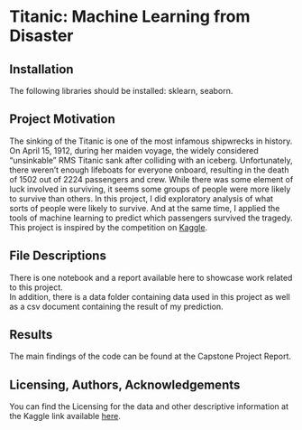 # Titanic: Machine Learning from Disaster
## Installation
The following libraries should be installed: sklearn, seaborn.

## Project Motivation
The sinking of the Titanic is one of the most infamous shipwrecks in history.
On April 15, 1912, during her maiden voyage, the widely considered “unsinkable” RMS Titanic sank after colliding with an iceberg. Unfortunately, there weren’t enough lifeboats for everyone onboard, resulting in the death of 1502 out of 2224 passengers and crew.
While there was some element of luck involved in surviving, it seems some groups of people were more likely to survive than others.
In this project, I did exploratory analysis of what sorts of people were likely to survive. And at the same time, I applied the tools of machine learning to predict which passengers survived the tragedy.
This project is inspired by the competition on [Kaggle](https://www.kaggle.com/c/titanic/overview).

## File Descriptions
There is one notebook and a report available here to showcase work related to this project.\
In addition, there is a data folder containing data used in this project as well as a csv document containing the result of my prediction.

## Results
The main findings of the code can be found at the Capstone Project Report.

## Licensing, Authors, Acknowledgements
You can find the Licensing for the data and other descriptive information at the Kaggle link available [here](https://www.kaggle.com/c/titanic/data). 
